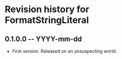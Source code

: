 # Revision history for FormatStringLiteral

## 0.1.0.0  -- YYYY-mm-dd

* First version. Released on an unsuspecting world.
